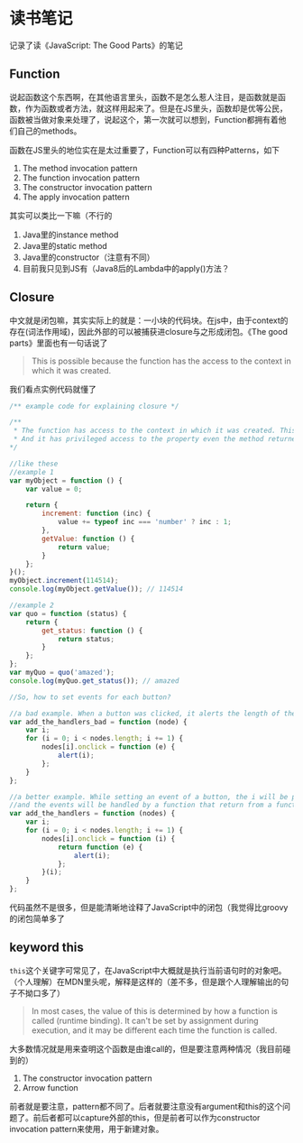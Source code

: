 # 读书笔记

记录了读《JavaScript: The Good Parts》的笔记

## Function

说起函数这个东西啊，在其他语言里头，函数不是怎么惹人注目，是函数就是函数，作为函数或者方法，就这样用起来了。但是在JS里头，函数却是优等公民，函数被当做对象来处理了，说起这个，第一次就可以想到，Function都拥有着他们自己的methods。

函数在JS里头的地位实在是太过重要了，Function可以有四种Patterns，如下

1. The method invocation pattern
2. The function invocation pattern
3. The constructor invocation pattern
4. The apply invocation pattern

其实可以类比一下嘛（不行的

1. Java里的instance method
2. Java里的static method
3. Java里的constructor（注意有不同）
4. 目前我只见到JS有（Java8后的Lambda中的apply()方法？

## Closure

中文就是闭包嘛，其实实际上的就是：一小块的代码块。在js中，由于context的存在(词法作用域)，因此外部的可以被捕获进closure与之形成闭包。《The good parts》里面也有一句话说了

> This is possible because the function has the access to the context in which it was created.

我们看点实例代码就懂了

``` javascript
/** example code for explaining closure */

/** 
 * The function has access to the context in which it was created. This is called closure
 * And it has privileged access to the property even the method returned
*/

//like these
//example 1
var myObject = function () {
    var value = 0;

    return {
        increment: function (inc) {
            value += typeof inc === 'number' ? inc : 1;
        },
        getValue: function () {
            return value;
        }
    };
}();
myObject.increment(114514);
console.log(myObject.getValue()); // 114514

//example 2
var quo = function (status) {
    return {
        get_status: function () {
            return status;
        }
    };
};
var myQuo = quo('amazed');
console.log(myQuo.get_status()); // amazed

//So, how to set events for each button?

//a bad example. When a button was clicked, it alerts the length of the array of the nodes but not the ordinate.
var add_the_handlers_bad = function (node) {
    var i;
    for (i = 0; i < nodes.length; i += 1) {
        nodes[i].onclick = function (e) {
            alert(i);
        };
    }
};

//a better example. While setting an event of a button, the i will be passed into the function
//and the events will be handled by a function that return from a function.
var add_the_handlers = function (nodes) {
    var i;
    for (i = 0; i < nodes.length; i += 1) {
        nodes[i].onclick = function (i) {
            return function (e) {
                alert(i);
            };
        }(i);
    }
};
```

代码虽然不是很多，但是能清晰地诠释了JavaScript中的闭包（我觉得比groovy的闭包简单多了

## keyword this

`this`这个关键字可常见了，在JavaScript中大概就是执行当前语句时的对象吧。（个人理解）在MDN里头呢，解释是这样的（差不多，但是跟个人理解输出的句子不拗口多了）

> In most cases, the value of this is determined by how a function is called (runtime binding). It can't be set by assignment during execution, and it may be different each time the function is called.

大多数情况就是用来查明这个函数是由谁call的，但是要注意两种情况（我目前碰到的）

1. The constructor invocation pattern
2. Arrow function

前者就是要注意，pattern都不同了。后者就要注意没有argument和this的这个问题了。前后者都可以capture外部的this，但是前者可以作为constructor invocation pattern来使用，用于新建对象。
